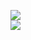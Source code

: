 [![](https://img.shields.io/badge/Made%20With-Github%20Spray-lightgrey.svg?style=for-the-badge&logo=github)](https://github.com/Annihil/github-spray#32618)  
[![](https://i.imgur.com/2DrTn0Z.gif)](https://github.com/Annihil/github-spray)